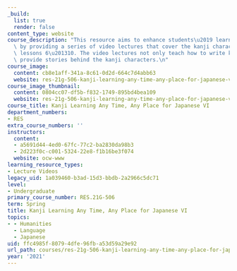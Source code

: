 ```yaml
---
_build:
  list: true
  render: false
content_type: website
course_description: "This resource aims to enhance students\u2019 learning of kanji\
  \ by providing a series of video lectures that cover the kanji characters in [Tobira](https://tobiraweb.9640.jp/)\
  \ lessons 6\u201310. The video lectures not only teach how to write kanji but also\
  \ provide stories behind the kanji characters.\n"
course_image:
  content: cb8e1aff-341a-8c61-0d2d-664c7d4abb63
  website: res-21g-506-kanji-learning-any-time-any-place-for-japanese-vi-spring-2021
course_image_thumbnail:
  content: 0804cc07-df5b-f832-1749-895bd4bea109
  website: res-21g-506-kanji-learning-any-time-any-place-for-japanese-vi-spring-2021
course_title: Kanji Learning Any Time, Any Place for Japanese VI
department_numbers:
- RES
extra_course_numbers: ''
instructors:
  content:
  - a5691d44-4ed0-67fc-77c2-ba2830da98b3
  - 2d223f0c-c001-5324-22e8-f1b16be3f074
  website: ocw-www
learning_resource_types:
- Lecture Videos
legacy_uid: 1a039460-b3ad-15d3-bbdb-2a2966c5dc71
level:
- Undergraduate
primary_course_number: RES.21G-506
term: Spring
title: Kanji Learning Any Time, Any Place for Japanese VI
topics:
- - Humanities
  - Language
  - Japanese
uid: ffc4985f-8079-4dfe-96fb-a53d59a29e92
url_path: courses/res-21g-506-kanji-learning-any-time-any-place-for-japanese-vi-spring-2021
year: '2021'
---
```

